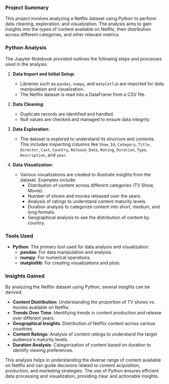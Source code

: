 ### Project Summary

This project involves analyzing a Netflix dataset using Python to perform data cleaning, exploration, and visualization. The analysis aims to gain insights into the types of content available on Netflix, their distribution across different categories, and other relevant metrics.

### Python Analysis

The Jupyter Notebook provided outlines the following steps and processes used in the analysis:

1. **Data Import and Initial Setup**:
   - Libraries such as `pandas`, `numpy`, and `matplotlib` are imported for data manipulation and visualization.
   - The Netflix dataset is read into a DataFrame from a CSV file.

2. **Data Cleaning**:
   - Duplicate records are identified and handled.
   - Null values are checked and managed to ensure data integrity.

3. **Data Exploration**:
   - The dataset is explored to understand its structure and contents. This includes inspecting columns like `Show_Id`, `Category`, `Title`, `Director`, `Cast`, `Country`, `Release_Date`, `Rating`, `Duration`, `Type`, `Description`, and `year`.

4. **Data Visualization**:
   - Various visualizations are created to illustrate insights from the dataset. Examples include:
     - Distribution of content across different categories (TV Show, Movie).
     - Number of shows and movies released over the years.
     - Analysis of ratings to understand content maturity levels.
     - Duration analysis to categorize content into short, medium, and long formats.
     - Geographical analysis to see the distribution of content by country.

### Tools Used

- **Python**: The primary tool used for data analysis and visualization.
  - **pandas**: For data manipulation and analysis.
  - **numpy**: For numerical operations.
  - **matplotlib**: For creating visualizations and plots.

### Insights Gained

By analyzing the Netflix dataset using Python, several insights can be derived:
- **Content Distribution**: Understanding the proportion of TV shows vs. movies available on Netflix.
- **Trends Over Time**: Identifying trends in content production and release over different years.
- **Geographical Insights**: Distribution of Netflix content across various countries.
- **Content Ratings**: Analysis of content ratings to understand the target audience's maturity levels.
- **Duration Analysis**: Categorization of content based on duration to identify viewing preferences.

This analysis helps in understanding the diverse range of content available on Netflix and can guide decisions related to content acquisition, production, and marketing strategies. The use of Python ensures efficient data processing and visualization, providing clear and actionable insights.